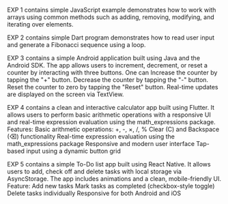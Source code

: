 EXP 1 contains simple JavaScript example demonstrates how to work with arrays using common methods such as adding, removing, modifying, and iterating over elements.

EXP 2 contains simple Dart program demonstrates how to read user input and generate a Fibonacci sequence using a loop.

EXP 3 contains a simple Android application built using Java and the Android SDK. The app allows users to increment, decrement, or reset a counter by interacting with three buttons.
One can
Increase the counter by tapping the "+" button.
Decrease the counter by tapping the "-" button.
Reset the counter to zero by tapping the "Reset" button.
Real-time updates are displayed on the screen via TextView.

EXP 4 contains a clean and interactive calculator app built using Flutter. It allows users to perform basic arithmetic operations with a responsive UI and real-time expression evaluation using the math_expressions package.
Features:
Basic arithmetic operations: +, -, ×, /, %
Clear (C) and Backspace (⌫) functionality
Real-time expression evaluation using the math_expressions package
Responsive and modern user interface
Tap-based input using a dynamic button grid

EXP 5 contains a simple To-Do list app built using React Native. It allows users to add, check off and delete tasks with  local storage via AsyncStorage. The app includes animations and a clean, mobile-friendly UI.
Feature:
Add new tasks
Mark tasks as completed (checkbox-style toggle)
Delete tasks individually
Responsive for both Android and iOS
